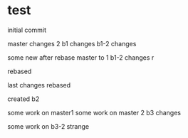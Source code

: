# test

initial commit

master changes 2
b1 changes
b1-2 changes

some new after rebase master to 1
b1-2 changes r

rebased


last changes
rebased

created b2

some work on master1
some work on master 2
b3 changes

some work on b3-2 strange
